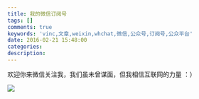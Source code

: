 ```yaml
---
title: 我的微信订阅号
tags: []
comments: true
keywords: 'vinc,文章,weixin,whchat,微信,公众号,订阅号,公众平台'
date: 2016-02-21 15:48:00
categories:
description:
---
```


欢迎你来微信关注我，我们虽未曾谋面，但我相信互联网的力量 ：）

![](http://7xp4nq.com1.z0.glb.clouddn.com/image/vinc/jpgqrcode_for_vincgao.jpg)